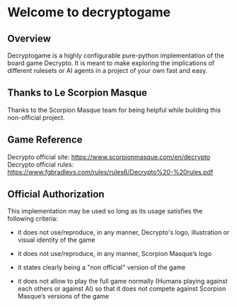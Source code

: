 # Welcome to decryptogame


## Overview
Decryptogame is a highly configurable pure-python implementation of the board game Decrypto. It is meant to make exploring the implications of different rulesets or AI agents in a project of your own fast and easy.

## Thanks to Le Scorpion Masque
Thanks to the Scorpion Masque team for being helpful while building this non-official project.

## Game Reference
Decrypto official site: https://www.scorpionmasque.com/en/decrypto  
Decrypto official rules: https://www.fgbradleys.com/rules/rules6/Decrypto%20-%20rules.pdf

## Official Authorization
This implementation may be used so long as its usage satisfies the following criteria:

- it does not use/reproduce, in any manner, Decrypto's logo, illustration or visual identity of the game

- it does not use/reproduce, in any manner, Scorpion Masque’s logo

- it states clearly being a "non official" version of the game

- it does not allow to play the full game normally (Humans playing against each others or against AI) so that it does not compete against Scorpion Masque’s versions of the game
